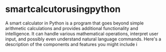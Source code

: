 # smartcalcutorusingpython
A smart calculator in Python is a program that goes beyond simple arithmetic calculations and provides additional functionality and intelligence. It can handle various mathematical operations, interpret user input, and possibly even understand natural language commands. Here's a description of the components and features you might include i
